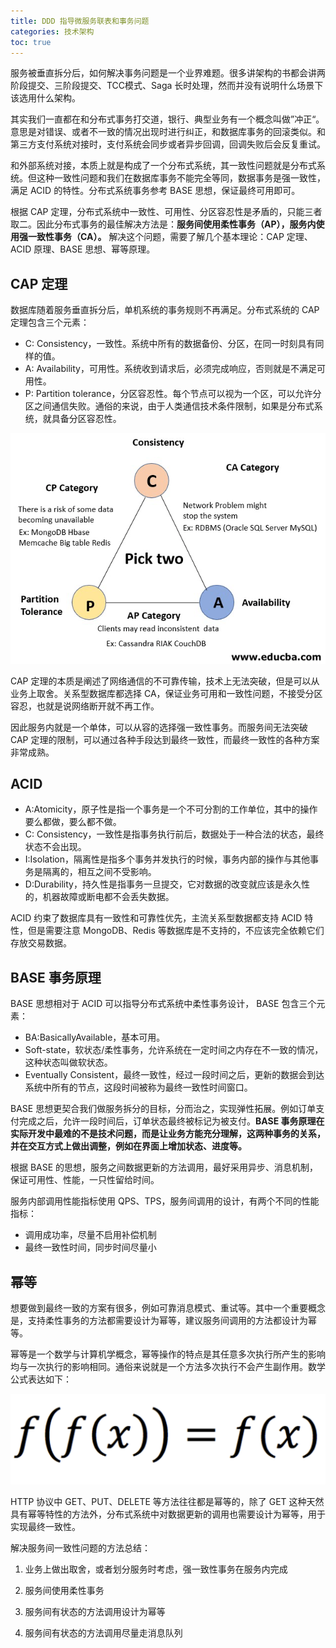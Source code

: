 ```yaml
---
title: DDD 指导微服务联表和事务问题
categories: 技术架构
toc: true
---
```


服务被垂直拆分后，如何解决事务问题是一个业界难题。很多讲架构的书都会讲两阶段提交、三阶段提交、TCC模式、Saga 长时处理，然而并没有说明什么场景下该选用什么架构。

其实我们一直都在和分布式事务打交道，银行、典型业务有一个概念叫做”冲正“。意思是对错误、或者不一致的情况出现时进行纠正，和数据库事务的回滚类似。和第三方支付系统对接时，支付系统会同步或者异步回调，回调失败后会反复重试。



和外部系统对接，本质上就是构成了一个分布式系统，其一致性问题就是分布式系统。但这种一致性问题和我们在数据库事务不能完全等同，数据事务是强一致性，满足 ACID 的特性。分布式系统事务参考 BASE 思想，保证最终可用即可。



根据 CAP 定理，分布式系统中一致性、可用性、分区容忍性是矛盾的，只能三者取二。因此分布式事务的最佳解决方法是：**服务间使用柔性事务（AP），服务内使用强一致性事务（CA）。** 解决这个问题，需要了解几个基本理论：CAP 定理、ACID 原理、BASE 思想、幂等原理。



## CAP 定理



数据库随着服务垂直拆分后，单机系统的事务规则不再满足。分布式系统的 CAP 定理包含三个元素：



- C: Consistency，一致性。系统中所有的数据备份、分区，在同一时刻具有同样的值。
- A: Availability，可用性。系统收到请求后，必须完成响应，否则就是不满足可用性。
- P: Partition tolerance，分区容忍性。每个节点可以视为一个区，可以允许分区之间通信失败。通俗的来说，由于人类通信技术条件限制，如果是分布式系统，就具备分区容忍性。

![image-20210121224523038](ddd-micro-service-transaction-issue/image-20210121224523038.png)



CAP 定理的本质是阐述了网络通信的不可靠传输，技术上无法突破，但是可以从业务上取舍。关系型数据库都选择 CA，保证业务可用和一致性问题，不接受分区容忍，也就是说网络断开就不再工作。



因此服务内就是一个单体，可以从容的选择强一致性事务。而服务间无法突破 CAP 定理的限制，可以通过各种手段达到最终一致性，而最终一致性的各种方案非常成熟。



## ACID



- A:Atomicity，原子性是指一个事务是一个不可分割的工作单位，其中的操作要么都做，要么都不做。
- C: Consistency，一致性是指事务执行前后，数据处于一种合法的状态，最终状态不会出现。
- I:Isolation，隔离性是指多个事务并发执行的时候，事务内部的操作与其他事务是隔离的，相互之间不受影响。
- D:Durability，持久性是指事务一旦提交，它对数据的改变就应该是永久性的，机器故障或断电都不会丢失数据。



ACID 约束了数据库具有一致性和可靠性优先，主流关系型数据都支持 ACID 特性，但是需要注意 MongoDB、Redis 等数据库是不支持的，不应该完全依赖它们存放交易数据。



## BASE 事务原理

BASE 思想相对于 ACID 可以指导分布式系统中柔性事务设计， BASE 包含三个元素：

- BA:BasicallyAvailable，基本可用。
- Soft-state，软状态/柔性事务，允许系统在一定时间之内存在不一致的情况，这种状态叫做软状态。
- Eventually Consistent，最终一致性，经过一段时间之后，更新的数据会到达系统中所有的节点，这段时间被称为最终一致性时间窗口。

BASE 思想更契合我们做服务拆分的目标，分而治之，实现弹性拓展。例如订单支付完成之后，允许一段时间后，订单状态最终被标记为被支付。**BASE 事务原理在实际开发中最难的不是技术问题，而是让业务方能充分理解，这两种事务的关系，并在交互方式上做出调整，例如在界面上增加状态、进度等。**

根据 BASE 的思想，服务之间数据更新的方法调用，最好采用异步、消息机制，保证可用性、性能，一只性留给时间。

服务内部调用性能指标使用 QPS、TPS，服务间调用的设计，有两个不同的性能指标：

- 调用成功率，尽量不启用补偿机制
- 最终一致性时间，同步时间尽量小



## 幂等

想要做到最终一致的方案有很多，例如可靠消息模式、重试等。其中一个重要概念是，支持柔性事务的方法都需要设计为幂等，建议服务间调用的方法都设计为幂等。



幂等是一个数学与计算机学概念，幂等操作的特点是其任意多次执行所产生的影响均与一次执行的影响相同。通俗来说就是一个方法多次执行不会产生副作用。数学公式表达如下：

![image-20210121224502988](ddd-micro-service-transaction-issue/image-20210121224502988.png)

HTTP 协议中 GET、PUT、DELETE 等方法往往都是幂等的，除了 GET 这种天然具有幂等特性的方法外，分布式系统中对数据更新的调用也需要设计为幂等，用于实现最终一致性。



解决服务间一致性问题的方法总结：

1. 业务上做出取舍，或者划分服务时考虑，强一致性事务在服务内完成

2. 服务间使用柔性事务

3. 服务间有状态的方法调用设计为幂等

4. 服务间有状态的方法调用尽量走消息队列